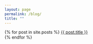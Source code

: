 ```yaml
---
layout: page
permalink: /blog/
title: ""
---
```


{% for post in site.posts %}
<a href='{{ post.url }}'>{{ post.title }}</a>
<br>
{% endfor %}

